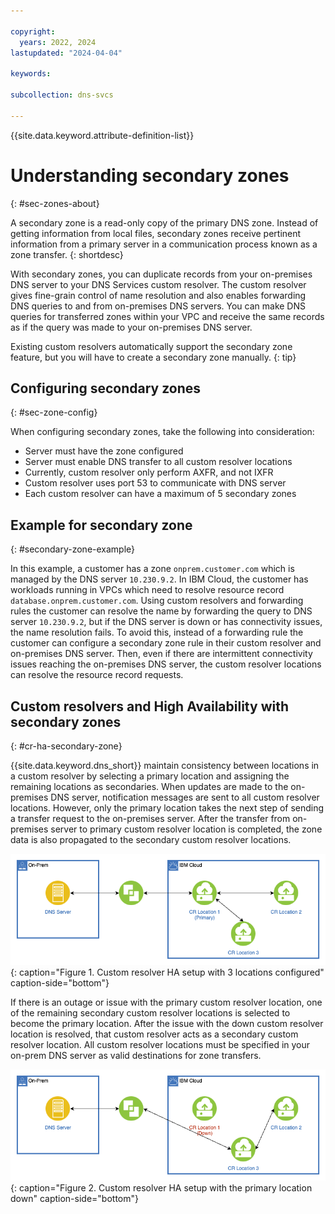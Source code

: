 ```yaml
---

copyright:
  years: 2022, 2024
lastupdated: "2024-04-04"

keywords:

subcollection: dns-svcs

---
```


{{site.data.keyword.attribute-definition-list}}

# Understanding secondary zones
{: #sec-zones-about}

A secondary zone is a read-only copy of the primary DNS zone. Instead of getting information from local files, secondary zones receive pertinent information from a primary server in a communication process known as a zone transfer.
{: shortdesc}

With secondary zones, you can duplicate records from your on-premises DNS server to your DNS Services custom resolver. The custom resolver gives fine-grain control of name resolution and also enables forwarding DNS queries to and from on-premises DNS servers. You can make DNS queries for transferred zones within your VPC and receive the same records as if the query was made to your on-premises DNS server.

Existing custom resolvers automatically support the secondary zone feature, but you will have to create a secondary zone manually.
{: tip}

## Configuring secondary zones
{: #sec-zone-config}

When configuring secondary zones, take the following into consideration:

* Server must have the zone configured
* Server must enable DNS transfer to all custom resolver locations
* Currently, custom resolver only perform AXFR, and not IXFR
* Custom resolver uses port 53 to communicate with DNS server
* Each custom resolver can have a maximum of 5 secondary zones

## Example for secondary zone
{: #secondary-zone-example}

In this example, a customer has a zone `onprem.customer.com` which is managed by the DNS server `10.230.9.2`. In IBM Cloud, the customer has workloads running in VPCs which need to resolve resource record `database.onprem.customer.com`. Using custom resolvers and forwarding rules the customer can resolve the name by forwarding the query to DNS server `10.230.9.2`, but if the DNS server is down or has connectivity issues, the name resolution fails. To avoid this, instead of a forwarding rule the customer can configure a secondary zone rule in their custom resolver and on-premises DNS server. Then, even if there are intermittent connectivity issues reaching the on-premises DNS server, the custom resolver locations can resolve the resource record requests.

## Custom resolvers and High Availability with secondary zones
{: #cr-ha-secondary-zone}

{{site.data.keyword.dns_short}} maintain consistency between locations in a custom resolver by selecting a primary location and assigning the remaining locations as secondaries. When updates are made to the on-premises DNS server, notification messages are sent to all custom resolver locations. However, only the primary location takes the next step of sending a transfer request to the on-premises server. After the transfer from on-premises server to primary custom resolver location is completed, the zone data is also propagated to the secondary custom resolver locations.

![Custom resolver HA setup with 3 locations configured](images/cr-ha-secondary-up.png "Custom resolver with 3 locations for high availability"){: caption="Figure 1. Custom resolver HA setup with 3 locations configured" caption-side="bottom"}

If there is an outage or issue with the primary custom resolver location, one of the remaining secondary custom resolver locations is selected to become the primary location. After the issue with the down custom resolver location is resolved, that custom resolver acts as a secondary custom resolver location. All custom resolver locations must be specified in your on-prem DNS server as valid destinations for zone transfers.

![Custom resolver HA setup with 3 locations configured after primary location goes down](images/cr-ha-secondary-down.png "Custom resolver with 3 locations for high availability and primary location down"){: caption="Figure 2. Custom resolver HA setup with the primary location down" caption-side="bottom"}

